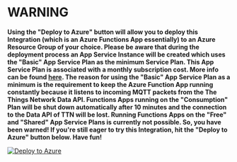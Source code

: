 # WARNING

**Using the "Deploy to Azure" button will allow you to deploy this Integration (which is an Azure Functions App essentially) to an Azure Resource Group of your choice. Please be aware that during the deployment process an App Service Instance will be created which uses the "Basic" App Service Plan as the minimum Service Plan. This App Service Plan is associated with a monthly subscription cost. More info can be found [here](https://azure.microsoft.com/en-us/pricing/details/app-service/windows/). The reason for using the "Basic" App Service Plan as a minimum is the requirement to keep the Azure Function App running constantly because it listens to incoming MQTT packets from the The Things Network Data API. Functions Apps running on the "Consumption" Plan will be shut down automatically after 10 minutes and the connection to the Data API of TTN will be lost. Running Functions Apps on the "Free" and "Shared" App Service Plans is currently not possible. So, you have been warned! If you're still eager to try this Integration, hit the "Deploy to Azure" button below. Have fun!**
 
[![Deploy to Azure](https://azuredeploy.net/deploybutton.png)](https://portal.azure.com/#create/Microsoft.Template/uri/https%3A%2F%2Fraw.githubusercontent.com%2Fjsiebert%2FTTNAzureBridge%2Fmaster%2Fazuredeploy.json)